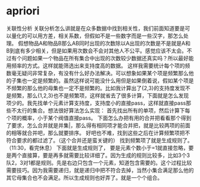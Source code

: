 # apriori
关联性分析
关联分析怎么讲就是在众多数据中找到相关性，我们前面知道要是可以量化的可以用方差，相关系数，但假如不是一些数字而是一些汉字，那怎么处理。
假想物品A和物品B那么AB同时出现的次数除以A出现的次数是不是就是A和B到底有多少相关，但是如果用次数会不会对其他人不公平。感觉应该不太会。不过有个问题如果一个物品在所有集合中出现的次数较少数据还真实吗？所以最好能用频率的方式。这样就能筛选出来支持度高的数据。
这样我需要统计每个项的频数毫无疑问非常复杂，有没有什么好办法解决。可以想象如果某个项是频繁那么他的子集也一定是频繁的。虽然这样说可能没什么用但是如果倒着说，假如某个项是不频繁的那么他的母集也一定不是频繁的。比如我计算出了{2,3}的支持度发现不是频繁，那么{1,2,3}也不是频繁项，这样就省去了很多计算，下面就是怎么发现项少的。我先找单个元素计算支持度，支持度小的直接pass，这样就直接pass那些不太行的集合。想法很好算法怎么实现：
首先找出所有的单项，然后计算下每个项的概率，小于某个阀值直接pass。
下面怎么办把有用的合并把看看那个得到了要求，怎么合并就是并集|，那么得有相同项才能合并把，就是比较两项的前面的相等就合并吧，那么就要排序。
好吧也不难，找到这些之后在计算频繁项把不符合要求的都过滤了。（这个合并还是蛮关键的）
找到频繁项了就是生成规则了。（11:30，看完休息）
下面就是生成规则了，
要是元素个数小于=1就直接忽略，要是两个直接算，要是再多就需要比较详细了。因为生成的规则比较多，比如3个3队2，3对1都是规则。先是右边只包含一个元素，知道包含需要的。这个过程比较需要技巧。因为我需要递归，就是递归中把不符合去掉，当然小集合满足那么他的其它母集合也不会满足。所以生成规则也好弄了。就是一个个组合。

